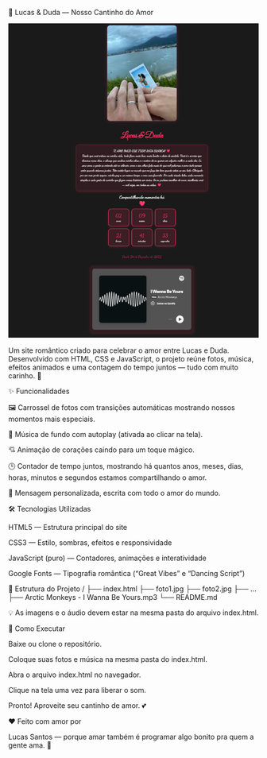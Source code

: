 💖 Lucas & Duda — Nosso Cantinho do Amor

![Texto alternativo](imagens/assets.png)

Um site romântico criado para celebrar o amor entre Lucas e Duda.
Desenvolvido com HTML, CSS e JavaScript, o projeto reúne fotos, música, efeitos animados e uma contagem do tempo juntos — tudo com muito carinho. 🌹

✨ Funcionalidades

🖼️ Carrossel de fotos com transições automáticas mostrando nossos momentos mais especiais.

🎵 Música de fundo com autoplay (ativada ao clicar na tela).

💘 Animação de corações caindo para um toque mágico.

🕒 Contador de tempo juntos, mostrando há quantos anos, meses, dias, horas, minutos e segundos estamos compartilhando o amor.

💌 Mensagem personalizada, escrita com todo o amor do mundo.

🛠️ Tecnologias Utilizadas

HTML5 — Estrutura principal do site

CSS3 — Estilo, sombras, efeitos e responsividade

JavaScript (puro) — Contadores, animações e interatividade

Google Fonts — Tipografia romântica (“Great Vibes” e “Dancing Script”)

📁 Estrutura do Projeto
/
├── index.html
├── foto1.jpg
├── foto2.jpg
├── ...
├── Arctic Monkeys - I Wanna Be Yours.mp3
└── README.md

💡 As imagens e o áudio devem estar na mesma pasta do arquivo index.html.

💞 Como Executar

Baixe ou clone o repositório.

Coloque suas fotos e música na mesma pasta do index.html.

Abra o arquivo index.html no navegador.

Clique na tela uma vez para liberar o som.

Pronto! Aproveite seu cantinho de amor. 💕

❤️ Feito com amor por

Lucas Santos — porque amar também é programar algo bonito pra quem a gente ama. 🥰
